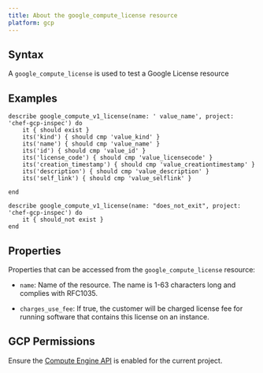 ```yaml
---
title: About the google_compute_license resource
platform: gcp
---
```


## Syntax
A `google_compute_license` is used to test a Google License resource

## Examples
```
describe google_compute_v1_license(name: ' value_name', project: 'chef-gcp-inspec') do
	it { should exist }
	its('kind') { should cmp 'value_kind' }
	its('name') { should cmp 'value_name' }
	its('id') { should cmp 'value_id' }
	its('license_code') { should cmp 'value_licensecode' }
	its('creation_timestamp') { should cmp 'value_creationtimestamp' }
	its('description') { should cmp 'value_description' }
	its('self_link') { should cmp 'value_selflink' }

end

describe google_compute_v1_license(name: "does_not_exit", project: 'chef-gcp-inspec') do
	it { should_not exist }
end
```

## Properties
Properties that can be accessed from the `google_compute_license` resource:


  * `name`: Name of the resource. The name is 1-63 characters long and complies with RFC1035.

  * `charges_use_fee`: If true, the customer will be charged license fee for running software that contains this license on an instance.


## GCP Permissions

Ensure the [Compute Engine API](https://console.cloud.google.com/apis/library/compute.googleapis.com/) is enabled for the current project.
